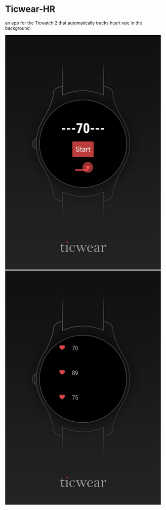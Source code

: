 # Ticwear-HR
an app for the Ticwatch 2 that automatically tracks heart rate in the background  
  
![Home](docs/Screenshot_Home.jpg)
![List](docs/Screenshot_List.jpg)
